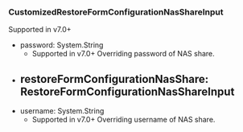 ### CustomizedRestoreFormConfigurationNasShareInput
Supported in v7.0+

- password: System.String
  - Supported in v7.0+
      Overriding password of NAS share.
- restoreFormConfigurationNasShare: RestoreFormConfigurationNasShareInput
  - 
- username: System.String
  - Supported in v7.0+
      Overriding username of NAS share.
